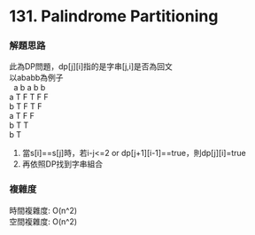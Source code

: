 # 131. Palindrome Partitioning
### 解題思路
此為DP問題，dp[j][i]指的是字串[j,i]是否為回文
<br> 以ababb為例子
<br> &nbsp; a b a b b
<br>a T F T F F
<br>b   T F T F
<br>a     T F F
<br>b       T T
<br>b         T
1. 當s[i]==s[j]時，若i-j<=2 or dp[j+1][i-1]==true，則dp[j][i]=true
2. 再依照DP找到字串組合
### 複雜度
時間複雜度: O(n^2)
<br>空間複雜度: O(n^2)
